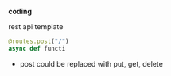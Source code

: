 
**coding**

rest api template
```Python
@routes.post("/") 
async def functi
```
- post could be replaced with put, get, delete